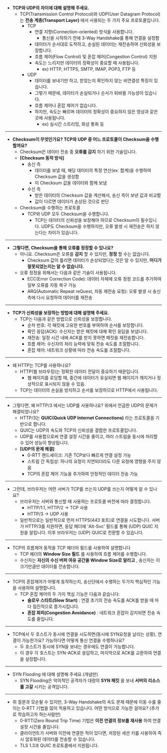 - **TCP와 UDP의 차이에 대해 설명해 주세요.**
  - TCP(Transmission Control Protocol)와 UDP(User Datagram Protocol)는 **전송 계층(Transport Layer)** 에서 사용되는 두 가지 주요 프로토콜입니다.
    - TCP 
      - 연결 지향(Connection-oriented) 방식을 사용합니다. 
        - 통신을 시작하기 전에 3-Way Handshake를 통해 연결을 설정함 
      - 데이터가 순서대로 도착하고, 손실된 데이터는 재전송하여 신뢰성을 보장합니다.
      - 흐름 제어(Flow Control) 및 혼잡 제어(Congestion Control) 지원 
      - 속도는 느리지만 데이터의 정확성이 중요할 때 사용됩니다.
        - ex) HTTP, HTTPS, SMTP, IMAP, POP3, FTP 등
    - UDP
      - 데이터를 보내기만 하고, 받았는지 확인하지 않는 비연결성 특징이 있습니다. 
      - 그렇기 때문에, 데이터가 손실되거나 순서가 뒤바뀔 가능성이 있습니다. 
      - 흐름 제어나 혼잡 제어가 없습니다. 
      - 하지만, 속도는 빠르며 데이터의 정확성이 중요하지 않은 영상과 같은 곳에 사용됩니다. 
        - ex) 실시간 스트리밍, 화상 통화 등
---
- **Checksum이 무엇인가요? TCP와 UDP 중 어느 프로토콜이 Checksum을 수행할까요?**
  - Checksum은 데이터 전송 중 **오류를 감지** 하기 위한 기술입니다.
  - **[Checksum 동작 방식]** 
    - 송신 측 
      - 데이터를 보낼 때, 해당 데이터의 특정 연산(ex. 합계)을 수행하여 Checksum 값을 생성함 
      - 이 Checksum 값을 데이터와 함께 보냄 
    - 수신 측 
      - 받은 데이터의 Checksum 값을 계산해서, 송신 측이 보낸 값과 비교함 
      - 값이 다르면 데이터가 손상된 것으로 판단 
  - Checksum을 수행하는 프로토콜 
    - TCP와 UDP 모두 Checksum을 수행합니다. 
      - TCP는 데이터의 신뢰성을 보장해야 하므로 Checksum이 필수입니다. UDP도 Checksum을 수행하지만, 오류 발생 시 재전송은 하지 않는다는 차이가 있습니다. 

---
- **그렇다면, Checksum을 통해 오류를 정정할 수 있나요?**
  - 아니요. Checksum은 오류를 **감지** 할 수 있지만, **정정** 할 수는 없습니다.
    - Checksum 값이 틀리면 데이터가 손상되었다는 것은 알 수 있지만, **어디가 잘못되었는지는 알 수 없습니다.**
  - 오류 정정을 위해서는 다음과 같은 기술이 사용됩니다. 
    - ECC(Error Correction Code): 데이터 자체에 오류 정정 코드를 추가하여 일부 오류를 자동 복구 가능 
    - ARQ(Automatic Repeat reQuest, 자동 재전송 요청): 오류 발생 시 송신 측에 다시 요청하여 데이터를 재전송
---
- **TCP가 신뢰성을 보장하는 방법에 대해 설명해 주세요.**
  - TCP는 다음과 같은 방법으로 신뢰성을 보장합니다.
    - 순차 번호: 각 패킷에 고유한 번호를 부여하여 순서를 보장합니다. 
    - 확인 응답(ACK): 수신자는 받은 패킷에 대해 확인 응답을 보냅니다. 
    - 재전송: 일정 시간 내에 ACK를 받지 못하면 패킷을 재전송합니다. 
    - 흐름 제어: 수신자의 처리 능력에 맞춰 전송 속도를 조절합니다. 
    - 혼잡 제어: 네트워크 상황에 따라 전송 속도를 조절합니다.
---
- 왜 HTTP는 TCP를 사용하나요?
  - HTTP(웹 브라우징)는 정확한 데이터 전달이 중요하기 때문입니다. 
    - 웹 페이지를 로딩할 때, 중간에 데이터가 유실되면 웹 페이지가 깨지거나 정상적으로 표시되지 않을 수 있음.
  - TCP는 데이터의 손실을 방지하고 순서를 보장하므로 HTTP에서 사용됩니다.
---
- 그렇다면, 왜 HTTP/3 에서는 UDP를 사용하나요? 위에서 언급한 UDP의 문제가 해결되었나요?
  - HTTP/3는 **QUIC(Quick UDP Internet Connections)** 라는 프로토콜을 기반으로 합니다.
  - QUIC는 UDP의 속도와 TCP의 신뢰성을 결합한 프로토콜입니다. 
  - UDP를 사용함으로써 연결 설정 시간을 줄이고, 여러 스트림을 동시에 처리할 수 있어 성능이 향상됩니다.
  - **[UDP의 문제 해결]** 
    - 0-RTT 핸드셰이크: 기존 TCP보다 빠르게 연결 설정 가능 
    - 스트림 간 독립성: 하나의 요청이 지연되더라도 다른 요청에 영향을 주지 않음 
    - TCP의 혼잡 제어 기능을 추가하여 안정적인 데이터 전송 가능
---
- 그런데, 브라우저는 어떤 서버가 TCP를 쓰는지 UDP를 쓰는지 어떻게 알 수 있나요?
  - 브라우저는 서버와 통신할 때 사용하는 프로토콜 버전에 따라 결정합니다. 
    - HTTP/1.1, HTTP/2 → TCP 사용
    - HTTP/3 → UDP 사용
  - 일반적으로는 일반적으로 먼저 HTTPS(443 포트)로 연결을 시도합니다. 서버가 HTTP/3를 지원하면, 응답 헤더에 'Alt-Svc' 필드를 통해 (UDP) QUIC 지원을 알립니다. 이후 브라우저는 (UDP) QUIC로 전환할 수 있습니다.
---
- TCP의 흐름제어 동작을 TCP 헤더의 필드를 사용하여 설명합니다
  - TCP 헤더의 **Window Size 필드** 를 사용하여 흐름 제어를 수행합니다. 
  - 수신자는 **자신의 수신 버퍼 여유 공간을 Window Size로 알리고** , 송신자는 이 크기만큼만 데이터를 전송합니다.
---
- TCP의 혼잡제어가 어떻게 동작하는지, 송신단에서 수행하는 두가지 핵심적인 기능을 사용하여 설명합니다.
  - TCP 혼잡 제어의 두 가지 핵심 기능은 다음과 같습니다:
    - **슬로우 스타트(Slow Start)** : 연결 초기의 전송 속도를 ACK를 받을 때 마다 점진적으로 증가시킵니다. 
    - **혼잡 회피(Congestion Avoidance)** : 네트워크 혼잡이 감지되면 전송 속도를 줄입니다.
---
- TCP에서 두 호스트가 동시에 연결을 시도하면(동시에 SYN요청을 날리는 상황), 연결이 가능한가요? 가능하다면 어떻게 통신 연결을 수행하나요?
  - 두 호스트가 동시에 SYN을 보내는 경우에도 연결이 가능합니다. 
  - 이 경우 각 호스트는 SYN-ACK로 응답하고, 마지막으로 ACK를 교환하여 연결을 설정합니다.
---
- SYN Flooding 에 대해 설명해 주세요.(개념만)
  - SYN Flooding은 악의적인 공격자가 대량의 **SYN 패킷** 을 보내 **서버의 리소스를 고갈** 시키는 공격입니다.
---
- 위 질문과 모순될 수 있지만, 3-Way Handshake의 속도 문제 때문에 이동 수를 줄이는 0-RTT 기법을 많이 적용하고 있습니다. 어떤 방식으로 가능한 걸까요? (추가로 학습하고자 하는사람만)
  - 0-RTT(Zero Round Trip Time) 기법은 **이전 연결의 정보를 재사용** 하여 연결 설정 시간을 줄입니다. 
  - 클라이언트가 서버와 이전에 연결한 적이 있다면, 저장된 세션 키를 사용하여 즉시 암호화된 데이터를 전송할 수 있습니다. 
  - TLS 1.3과 QUIC 프로토콜에서 지원됩니다.